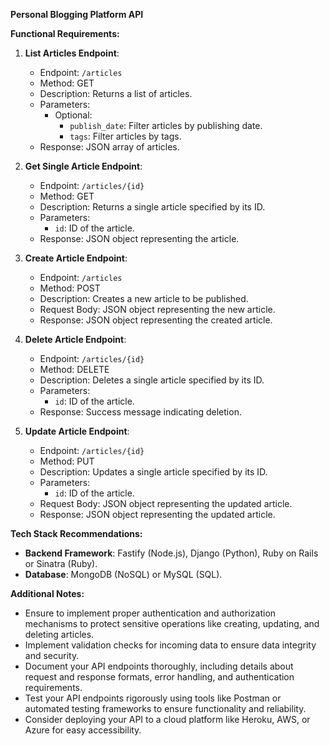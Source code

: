 **Personal Blogging Platform API**

**Functional Requirements:**

1. **List Articles Endpoint**:
   - Endpoint: `/articles`
   - Method: GET
   - Description: Returns a list of articles.
   - Parameters:
     - Optional: 
       - `publish_date`: Filter articles by publishing date.
       - `tags`: Filter articles by tags.
   - Response: JSON array of articles.

2. **Get Single Article Endpoint**:
   - Endpoint: `/articles/{id}`
   - Method: GET
   - Description: Returns a single article specified by its ID.
   - Parameters: 
     - `id`: ID of the article.
   - Response: JSON object representing the article.

3. **Create Article Endpoint**:
   - Endpoint: `/articles`
   - Method: POST
   - Description: Creates a new article to be published.
   - Request Body: JSON object representing the new article.
   - Response: JSON object representing the created article.

4. **Delete Article Endpoint**:
   - Endpoint: `/articles/{id}`
   - Method: DELETE
   - Description: Deletes a single article specified by its ID.
   - Parameters: 
     - `id`: ID of the article.
   - Response: Success message indicating deletion.

5. **Update Article Endpoint**:
   - Endpoint: `/articles/{id}`
   - Method: PUT
   - Description: Updates a single article specified by its ID.
   - Parameters: 
     - `id`: ID of the article.
   - Request Body: JSON object representing the updated article.
   - Response: JSON object representing the updated article.

**Tech Stack Recommendations:**

- **Backend Framework**: Fastify (Node.js), Django (Python), Ruby on Rails or Sinatra (Ruby).
- **Database**: MongoDB (NoSQL) or MySQL (SQL).

**Additional Notes:**

- Ensure to implement proper authentication and authorization mechanisms to protect sensitive operations like creating, updating, and deleting articles.
- Implement validation checks for incoming data to ensure data integrity and security.
- Document your API endpoints thoroughly, including details about request and response formats, error handling, and authentication requirements.
- Test your API endpoints rigorously using tools like Postman or automated testing frameworks to ensure functionality and reliability.
- Consider deploying your API to a cloud platform like Heroku, AWS, or Azure for easy accessibility.